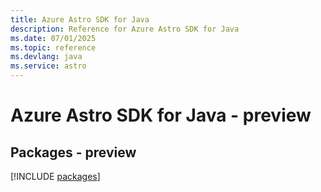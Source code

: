 ```yaml
---
title: Azure Astro SDK for Java
description: Reference for Azure Astro SDK for Java
ms.date: 07/01/2025
ms.topic: reference
ms.devlang: java
ms.service: astro
---
```

# Azure Astro SDK for Java - preview
## Packages - preview
[!INCLUDE [packages](astro-index.md)]